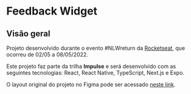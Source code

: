 # Feedback Widget

## Visão geral

Projeto desenvolvido durante o evento #NLWreturn da [Rocketseat](https://www.rocketseat.com.br), que ocorreu de 02/05 a 08/05/2022.

Este projeto faz parte da trilha **Impulse** e será desenvolvido com as seguintes tecnologias: React, React Native, TypeScript, Next.js e Expo.

O layout original do projeto no Figma pode ser acessado [neste link](https://www.figma.com/community/file/1102912516166573468).
